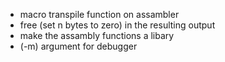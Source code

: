 - macro transpile function on assambler
- free (set n bytes to zero) in the resulting output
- make the assambly functions a libary
- (-m) argument for debugger
